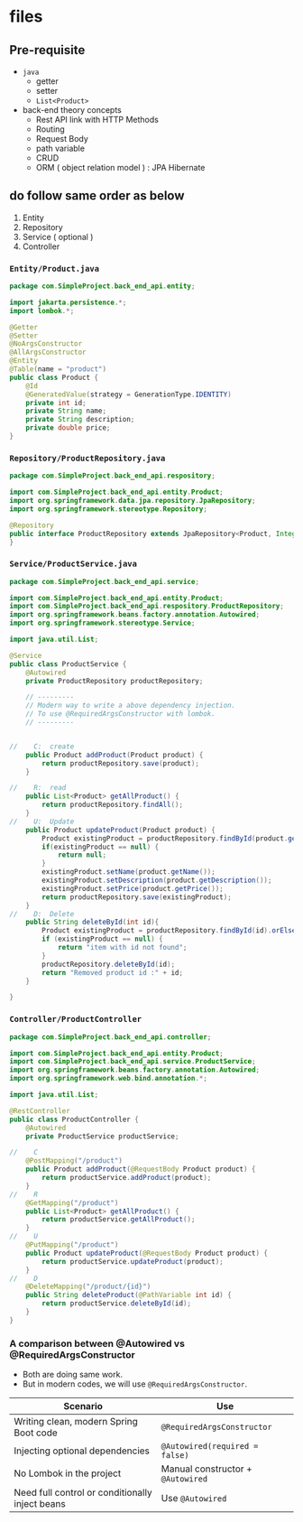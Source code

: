 # files

## Pre-requisite

- `java`
  - getter
  - setter
  - `List<Product>`
- back-end theory concepts
  - Rest API link with HTTP Methods
  - Routing
  - Request Body
  - path variable
  - CRUD
  - ORM ( object relation model ) : JPA Hibernate

## do follow same order as below

1. Entity
1. Repository
1. Service ( optional )
1. Controller

### `Entity/Product.java`

```java
package com.SimpleProject.back_end_api.entity;

import jakarta.persistence.*;
import lombok.*;

@Getter
@Setter
@NoArgsConstructor
@AllArgsConstructor
@Entity
@Table(name = "product")
public class Product {
    @Id
    @GeneratedValue(strategy = GenerationType.IDENTITY)
    private int id;
    private String name;
    private String description;
    private double price;
}
```

### `Repository/ProductRepository.java`

```java
package com.SimpleProject.back_end_api.respository;

import com.SimpleProject.back_end_api.entity.Product;
import org.springframework.data.jpa.repository.JpaRepository;
import org.springframework.stereotype.Repository;

@Repository
public interface ProductRepository extends JpaRepository<Product, Integer> {
}
```

### `Service/ProductService.java`

```java
package com.SimpleProject.back_end_api.service;

import com.SimpleProject.back_end_api.entity.Product;
import com.SimpleProject.back_end_api.respository.ProductRepository;
import org.springframework.beans.factory.annotation.Autowired;
import org.springframework.stereotype.Service;

import java.util.List;

@Service
public class ProductService {
    @Autowired
    private ProductRepository productRepository;

    // ---------
    // Modern way to write a above dependency injection.
    // To use @RequiredArgsConstructor with lombok.
    // ---------


//    C:  create
    public Product addProduct(Product product) {
        return productRepository.save(product);
    }

//    R:  read
    public List<Product> getAllProduct() {
        return productRepository.findAll();
    }
//    U:  Update
    public Product updateProduct(Product product) {
        Product existingProduct = productRepository.findById(product.getId()).orElse(null);
        if(existingProduct == null) {
            return null;
        }
        existingProduct.setName(product.getName());
        existingProduct.setDescription(product.getDescription());
        existingProduct.setPrice(product.getPrice());
        return productRepository.save(existingProduct);
    }
//    D:  Delete
    public String deleteById(int id){
        Product existingProduct = productRepository.findById(id).orElse(null);
        if (existingProduct == null) {
            return "item with id not found";
        }
        productRepository.deleteById(id);
        return "Removed product id :" + id;
    }

}

```

### `Controller/ProductController`

```java
package com.SimpleProject.back_end_api.controller;

import com.SimpleProject.back_end_api.entity.Product;
import com.SimpleProject.back_end_api.service.ProductService;
import org.springframework.beans.factory.annotation.Autowired;
import org.springframework.web.bind.annotation.*;

import java.util.List;

@RestController
public class ProductController {
    @Autowired
    private ProductService productService;

//    C
    @PostMapping("/product")
    public Product addProduct(@RequestBody Product product) {
        return productService.addProduct(product);
    }
//    R
    @GetMapping("/product")
    public List<Product> getAllProduct() {
        return productService.getAllProduct();
    }
//    U
    @PutMapping("/product")
    public Product updateProduct(@RequestBody Product product) {
        return productService.updateProduct(product);
    }
//    D
    @DeleteMapping("/product/{id}")
    public String deleteProduct(@PathVariable int id) {
        return productService.deleteById(id);
    }
}

```

### A comparison between @Autowired vs @RequiredArgsConstructor 

- Both are doing same work. 
- But in modern codes, we will use `@RequiredArgsConstructor`.

| Scenario                                        | Use                               |
| ----------------------------------------------- | --------------------------------- |
| Writing clean, modern Spring Boot code          | `@RequiredArgsConstructor`        |
| Injecting optional dependencies                 | `@Autowired(required = false)`    |
| No Lombok in the project                        | Manual constructor + `@Autowired` |
| Need full control or conditionally inject beans | Use `@Autowired`                  |
